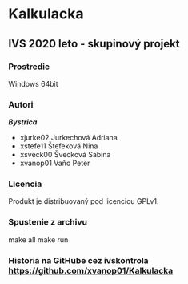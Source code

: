 # Kalkulacka
## IVS 2020 leto - skupinový projekt

### Prostredie
Windows 64bit

### Autori
**_Bystrica_**
- xjurke02  Jurkechová Adriana
- xstefe11  Štefeková Nina
- xsveck00  Švecková Sabína
- xvanop01  Vaňo Peter

### Licencia
Produkt je distribuovaný pod licenciou GPLv1.

### Spustenie z archivu
make all
make run

### Historia na GitHube cez ivskontrola https://github.com/xvanop01/Kalkulacka
